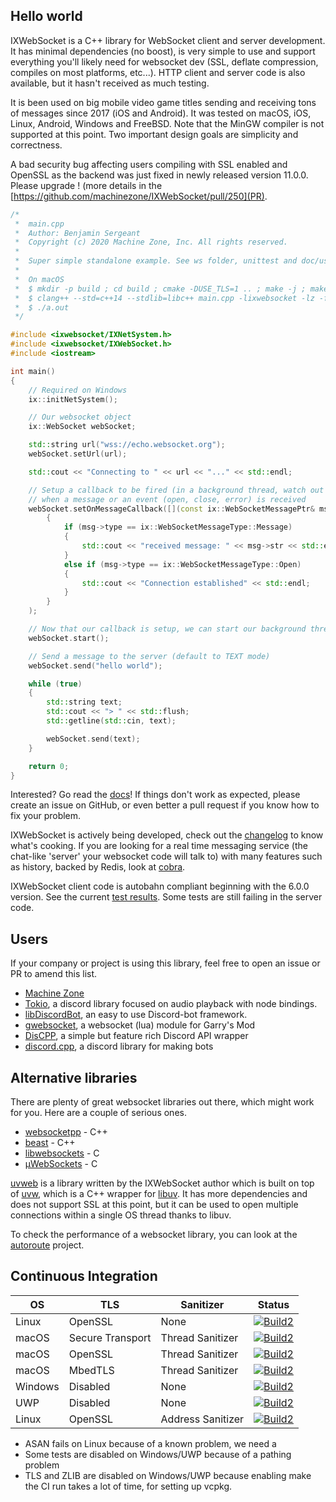 ## Hello world

IXWebSocket is a C++ library for WebSocket client and server development. It has minimal dependencies (no boost), is very simple to use and support everything you'll likely need for websocket dev (SSL, deflate compression, compiles on most platforms, etc...). HTTP client and server code is also available, but it hasn't received as much testing.

It is been used on big mobile video game titles sending and receiving tons of messages since 2017 (iOS and Android). It was tested on macOS, iOS, Linux, Android, Windows and FreeBSD. Note that the MinGW compiler is not supported at this point. Two important design goals are simplicity and correctness.

A bad security bug affecting users compiling with SSL enabled and OpenSSL as the backend was just fixed in newly released version 11.0.0. Please upgrade ! (more details in the [https://github.com/machinezone/IXWebSocket/pull/250](PR).

```cpp
/*
 *  main.cpp
 *  Author: Benjamin Sergeant
 *  Copyright (c) 2020 Machine Zone, Inc. All rights reserved.
 *
 *  Super simple standalone example. See ws folder, unittest and doc/usage.md for more.
 *
 *  On macOS
 *  $ mkdir -p build ; cd build ; cmake -DUSE_TLS=1 .. ; make -j ; make install
 *  $ clang++ --std=c++14 --stdlib=libc++ main.cpp -lixwebsocket -lz -framework Security -framework Foundation
 *  $ ./a.out
 */

#include <ixwebsocket/IXNetSystem.h>
#include <ixwebsocket/IXWebSocket.h>
#include <iostream>

int main()
{
    // Required on Windows
    ix::initNetSystem();

    // Our websocket object
    ix::WebSocket webSocket;

    std::string url("wss://echo.websocket.org");
    webSocket.setUrl(url);

    std::cout << "Connecting to " << url << "..." << std::endl;

    // Setup a callback to be fired (in a background thread, watch out for race conditions !)
    // when a message or an event (open, close, error) is received
    webSocket.setOnMessageCallback([](const ix::WebSocketMessagePtr& msg)
        {
            if (msg->type == ix::WebSocketMessageType::Message)
            {
                std::cout << "received message: " << msg->str << std::endl;
            }
            else if (msg->type == ix::WebSocketMessageType::Open)
            {
                std::cout << "Connection established" << std::endl;
            }
        }
    );

    // Now that our callback is setup, we can start our background thread and receive messages
    webSocket.start();

    // Send a message to the server (default to TEXT mode)
    webSocket.send("hello world");

    while (true)
    {
        std::string text;
        std::cout << "> " << std::flush;
        std::getline(std::cin, text);

        webSocket.send(text);
    }

    return 0;
}
```

Interested? Go read the [docs](https://machinezone.github.io/IXWebSocket/)! If things don't work as expected, please create an issue on GitHub, or even better a pull request if you know how to fix your problem.

IXWebSocket is actively being developed, check out the [changelog](https://machinezone.github.io/IXWebSocket/CHANGELOG/) to know what's cooking. If you are looking for a real time messaging service (the chat-like 'server' your websocket code will talk to) with many features such as history, backed by Redis, look at [cobra](https://github.com/machinezone/cobra).

IXWebSocket client code is autobahn compliant beginning with the 6.0.0 version. See the current [test results](https://bsergean.github.io/autobahn/reports/clients/index.html). Some tests are still failing in the server code.

## Users

If your company or project is using this library, feel free to open an issue or PR to amend this list.

- [Machine Zone](https://www.mz.com)
- [Tokio](https://gitlab.com/HCInk/tokio), a discord library focused on audio playback with node bindings.
- [libDiscordBot](https://github.com/tostc/libDiscordBot/tree/master), an easy to use Discord-bot framework.
- [gwebsocket](https://github.com/norrbotten/gwebsocket), a websocket (lua) module for Garry's Mod
- [DisCPP](https://github.com/DisCPP/DisCPP), a simple but feature rich Discord API wrapper
- [discord.cpp](https://github.com/luccanunes/discord.cpp), a discord library for making bots

## Alternative libraries

There are plenty of great websocket libraries out there, which might work for you. Here are a couple of serious ones.

* [websocketpp](https://github.com/zaphoyd/websocketpp) - C++
* [beast](https://github.com/boostorg/beast) - C++
* [libwebsockets](https://libwebsockets.org/) - C
* [µWebSockets](https://github.com/uNetworking/uWebSockets) - C

[uvweb](https://github.com/bsergean/uvweb) is a library written by the IXWebSocket author which is built on top of [uvw](https://github.com/skypjack/uvw), which is a C++ wrapper for [libuv](https://libuv.org/). It has more dependencies and does not support SSL at this point, but it can be used to open multiple connections within a single OS thread thanks to libuv.

To check the performance of a websocket library, you can look at the [autoroute](https://github.com/bsergean/autoroute) project.

## Continuous Integration

| OS                | TLS               | Sanitizer         | Status            |
|-------------------|-------------------|-------------------|-------------------|
| Linux             | OpenSSL           | None              | [![Build2][1]][0] |
| macOS             | Secure Transport  | Thread Sanitizer  | [![Build2][2]][0] |
| macOS             | OpenSSL           | Thread Sanitizer  | [![Build2][3]][0] |
| macOS             | MbedTLS           | Thread Sanitizer  | [![Build2][4]][0] |
| Windows           | Disabled          | None              | [![Build2][5]][0] |
| UWP               | Disabled          | None              | [![Build2][6]][0] |
| Linux             | OpenSSL           | Address Sanitizer | [![Build2][7]][0] |

* ASAN fails on Linux because of a known problem, we need a 
* Some tests are disabled on Windows/UWP because of a pathing problem
* TLS and ZLIB are disabled on Windows/UWP because enabling make the CI run takes a lot of time, for setting up vcpkg.

[0]: https://github.com/machinezone/IXWebSocket
[1]: https://github.com/machinezone/IXWebSocket/workflows/linux/badge.svg
[2]: https://github.com/machinezone/IXWebSocket/workflows/mac_tsan_sectransport/badge.svg
[3]: https://github.com/machinezone/IXWebSocket/workflows/mac_tsan_openssl/badge.svg
[4]: https://github.com/machinezone/IXWebSocket/workflows/mac_tsan_mbedtls/badge.svg
[5]: https://github.com/machinezone/IXWebSocket/workflows/windows/badge.svg
[6]: https://github.com/machinezone/IXWebSocket/workflows/uwp/badge.svg
[7]: https://github.com/machinezone/IXWebSocket/workflows/linux_asan/badge.svg

